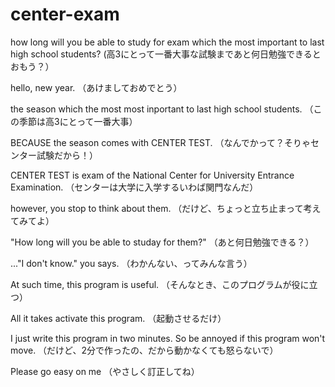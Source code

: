 # center-exam
how long will you be able to study for exam which the most important to last high school students?
(高3にとって一番大事な試験まであと何日勉強できるとおもう？）

hello, new year.
（あけましておめでとう）

the season which the most most inportant to last high school students.
（この季節は高3にとって一番大事）

BECAUSE the season comes with CENTER TEST.
（なんでかって？そりゃセンター試験だから！）

CENTER TEST is exam of the National Center for University Entrance Examination.
（センターは大学に入学するいわば関門なんだ）

however, you stop to think about them.
（だけど、ちょっと立ち止まって考えてみてよ）

"How long will you be able to studay for them?"
（あと何日勉強できる？）

..."I don't know." you says.
（わかんない、ってみんな言う）

At such time, this program is useful.
（そんなとき、このプログラムが役に立つ）

All it takes activate this program.
（起動させるだけ）

I just write this program in two minutes.
So be annoyed if this program won't move.
（だけど、2分で作ったの、だから動かなくても怒らないで）

Please go easy on me
（やさしく訂正してね）
